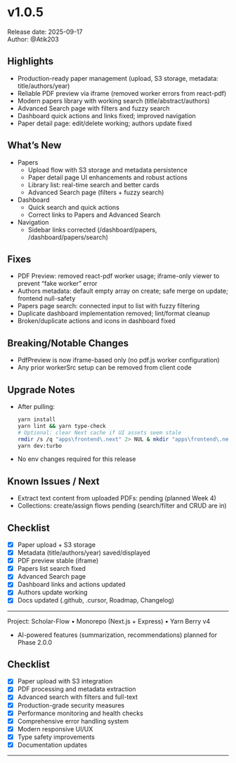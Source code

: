 # v1.0.5

Release date: 2025-09-17  
Author: @Atik203

## Highlights

- Production-ready paper management (upload, S3 storage, metadata: title/authors/year)
- Reliable PDF preview via iframe (removed worker errors from react-pdf)
- Modern papers library with working search (title/abstract/authors)
- Advanced Search page with filters and fuzzy search
- Dashboard quick actions and links fixed; improved navigation
- Paper detail page: edit/delete working; authors update fixed

## What’s New

- Papers
  - Upload flow with S3 storage and metadata persistence
  - Paper detail page UI enhancements and robust actions
  - Library list: real-time search and better cards
  - Advanced Search page (filters + fuzzy search)
- Dashboard
  - Quick search and quick actions
  - Correct links to Papers and Advanced Search
- Navigation
  - Sidebar links corrected (/dashboard/papers, /dashboard/papers/search)

## Fixes

- PDF Preview: removed react-pdf worker usage; iframe-only viewer to prevent “fake worker” error
- Authors metadata: default empty array on create; safe merge on update; frontend null-safety
- Papers page search: connected input to list with fuzzy filtering
- Duplicate dashboard implementation removed; lint/format cleanup
- Broken/duplicate actions and icons in dashboard fixed

## Breaking/Notable Changes

- PdfPreview is now iframe-based only (no pdf.js worker configuration)
- Any prior workerSrc setup can be removed from client code

## Upgrade Notes

- After pulling:
  ```bash
  yarn install
  yarn lint && yarn type-check
  # Optional: clear Next cache if UI assets seem stale
  rmdir /s /q "apps\frontend\.next" 2> NUL & mkdir "apps\frontend\.next"
  yarn dev:turbo
  ```
- No env changes required for this release

## Known Issues / Next

- Extract text content from uploaded PDFs: pending (planned Week 4)
- Collections: create/assign flows pending (search/filter and CRUD are in)

## Checklist

- [x] Paper upload + S3 storage
- [x] Metadata (title/authors/year) saved/displayed
- [x] PDF preview stable (iframe)
- [x] Papers list search fixed
- [x] Advanced Search page
- [x] Dashboard links and actions updated
- [x] Authors update working
- [x] Docs updated (.github, .cursor, Roadmap, Changelog)

---

Project: Scholar-Flow • Monorepo (Next.js + Express) • Yarn Berry v4

- AI-powered features (summarization, recommendations) planned for Phase 2.0.0

## Checklist

- [x] Paper upload with S3 integration
- [x] PDF processing and metadata extraction
- [x] Advanced search with filters and full-text
- [x] Production-grade security measures
- [x] Performance monitoring and health checks
- [x] Comprehensive error handling system
- [x] Modern responsive UI/UX
- [x] Type safety improvements
- [x] Documentation updates

---
